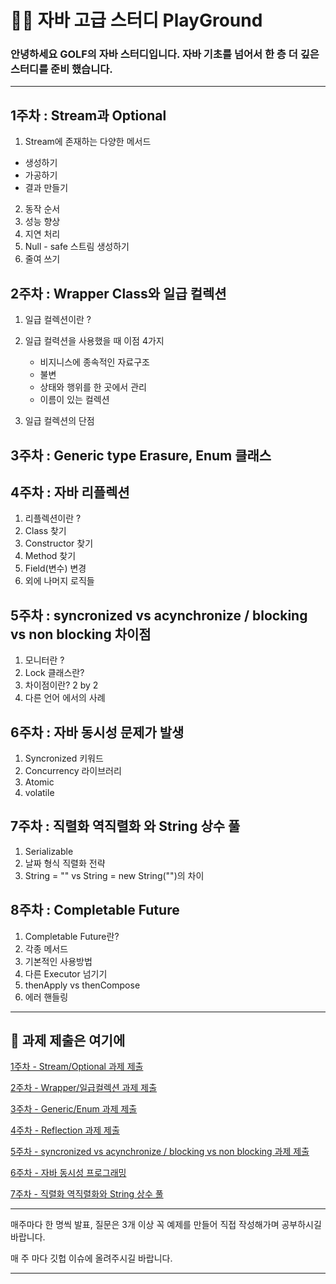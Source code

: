 # 👨‍💻 자바 고급 스터디 PlayGround

### 안녕하세요 GOLF의 자바 스터디입니다. 자바 기초를 넘어서 한 층 더 깊은 스터디를 준비 했습니다.

--------------------------------------------------------------------------------------------------

## 1주차 : Stream과 Optional

1. Stream에 존재하는 다양한 메서드

  - 생성하기
  - 가공하기
  - 결과 만들기

2. 동작 순서
3. 성능 향상
3. 지연 처리
4. Null - safe 스트림 생성하기
5. 줄여 쓰기

## 2주차 : Wrapper Class와 일급 컬렉션

1. 일급 컬렉션이란 ?

2. 일급 컬력션을 사용했을 때 이점 4가지

   - 비지니스에 종속적인 자료구조
   - 불변
   - 상태와 행위를 한 곳에서 관리
   - 이름이 있는 컬렉션
   
3. 일급 컬렉션의 단점

## 3주차 : Generic type Erasure, Enum 클래스

## 4주차 : 자바 리플렉션

1. 리플렉션이란 ?
2. Class 찾기
3. Constructor 찾기
4. Method 찾기
5. Field(변수) 변경
6. 외에 나머지 로직들 

## 5주차 : syncronized vs acynchronize / blocking vs non blocking 차이점

1. 모니터란 ?
2. Lock 클래스란?
3. 차이점이란? 2 by 2
4. 다른 언어 에서의 사례

## 6주차 : 자바 동시성 문제가 발생

1. Syncronized 키워드
2. Concurrency 라이브러리
3. Atomic
4. volatile

## 7주차 : 직렬화 역직렬화 와 String 상수 풀

1. Serializable
2. 날짜 형식 직렬화 전략
3. String = "" vs String = new String("")의 차이

## 8주차 : Completable Future

1. Completable Future란?
2. 각종 메서드
3. 기본적인 사용방법
4. 다른 Executor 넘기기
5. thenApply vs thenCompose
6. 에러 핸들링

-------------------------------------------------------------------------------------
## 🧑 과제 제출은 여기에

[1주차 - Stream/Optional 과제 제출](https://github.com/ilgolf/Java_Advanced_Study/issues/1)

[2주차 - Wrapper/일급컬렉션 과제 제출](https://github.com/ilgolf/Java_Advanced_Study/issues/3)

[3주차 - Generic/Enum 과제 제출](https://github.com/ilgolf/Java_Advanced_Study/issues/4)

[4주차 - Reflection 과제 제출](https://github.com/ilgolf/Java_Advanced_Study/issues/5)

[5주차 - syncronized vs acynchronize / blocking vs non blocking 과제 제출](https://github.com/ilgolf/Java_Advanced_Study/issues/6)

[6주차 - 자바 동시성 프로그래밍](https://github.com/ilgolf/Java_Advanced_Study/issues/7)

[7주차 - 직렬화 역직렬화와 String 상수 풀](https://github.com/ilgolf/Java_Advanced_Study/issues/8)

--------------------------------------------------------------------------------------

매주마다 한 명씩 발표, 질문은 3개 이상 꼭 예제를 만들어 직접 작성해가며 공부하시길 바랍니다.

매 주 마다 깃헙 이슈에 올려주시길 바랍니다.

--------------------------------------------------------------------------------------
